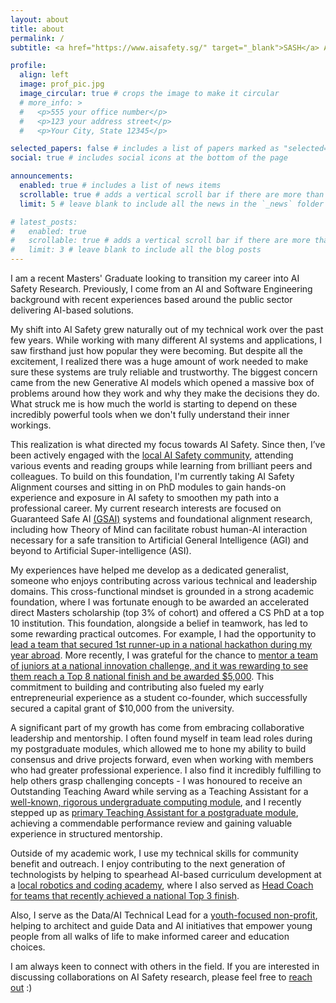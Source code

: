 ```yaml
---
layout: about
title: about
permalink: /
subtitle: <a href="https://www.aisafety.sg/" target="_blank">SASH</a> AI Safety Research. NUS MSc Business Analytics. <a href="https://advisory.sg/" target="_blank">Advisory.sg</a> Data/AI Technical Lead.

profile:
  align: left
  image: prof_pic.jpg
  image_circular: true # crops the image to make it circular
  # more_info: >
  #   <p>555 your office number</p>
  #   <p>123 your address street</p>
  #   <p>Your City, State 12345</p>

selected_papers: false # includes a list of papers marked as "selected={true}"
social: true # includes social icons at the bottom of the page

announcements:
  enabled: true # includes a list of news items
  scrollable: true # adds a vertical scroll bar if there are more than 3 news items
  limit: 5 # leave blank to include all the news in the `_news` folder

# latest_posts:
#   enabled: true
#   scrollable: true # adds a vertical scroll bar if there are more than 3 new posts items
#   limit: 3 # leave blank to include all the blog posts
---
```

I am a recent Masters' Graduate looking to transition my career into AI Safety Research. Previously, I come from an AI and Software Engineering background with recent experiences based around the public sector delivering AI-based solutions.

My shift into AI Safety grew naturally out of my technical work over the past few years. While working with many different AI systems and applications, I saw firsthand just how popular they were becoming. But despite all the excitement, I realized there was a huge amount of work needed to make sure these systems are truly reliable and trustworthy. The biggest concern came from the new Generative AI models which opened a massive box of problems around how they work and why they make the decisions they do. What struck me is how much the world is starting to depend on these incredibly powerful tools when we don't fully understand their inner workings.

This realization is what directed my focus towards AI Safety. Since then, I’ve been actively engaged with the [local AI Safety community](https://www.aisafety.sg/), attending various events and reading groups while learning from brilliant peers and colleagues. To build on this foundation, I'm currently taking AI Safety Alignment courses and sitting in on PhD modules to gain hands-on experience and exposure in AI safety to smoothen my path into a professional career. My current research interests are focused on Guaranteed Safe AI [(GSAI)](https://arxiv.org/abs/2405.06624) systems and foundational alignment research, including how Theory of Mind can facilitate robust human-AI interaction necessary for a safe transition to Artificial General Intelligence (AGI) and beyond to Artificial Super-intelligence (ASI).

My experiences have helped me develop as a dedicated generalist, someone who enjoys contributing across various technical and leadership domains. This cross-functional mindset is grounded in a strong academic foundation, where I was fortunate enough to be awarded an accelerated direct Masters scholarship (top 3% of cohort) and offered a CS PhD at a top 10 institution. This foundation, alongside a belief in teamwork, has led to some rewarding practical outcomes. For example, I had the opportunity to [lead a team that secured 1st runner-up in a national hackathon during my year abroad](_news\2022-06-30-hackru.md). More recently, I was grateful for the chance to [mentor a team of juniors at a national innovation challenge, and it was rewarding to see them reach a Top 8 national finish and be awarded $5,000](_news\2025-04-30-innochallenge.md). This commitment to building and contributing also fueled my early entrepreneurial experience as a student co-founder, which successfully secured a capital grant of $10,000 from the university.

A significant part of my growth has come from embracing collaborative leadership and mentorship. I often found myself in team lead roles during my postgraduate modules, which allowed me to hone my ability to build consensus and drive projects forward, even when working with members who had greater professional experience. I also find it incredibly fulfilling to help others grasp challenging concepts - I was honoured to receive an Outstanding Teaching Award while serving as a Teaching Assistant for a [well-known, rigorous undergraduate computing module](https://nusmods.com/courses/CS1231S/discrete-structures), and I recently stepped up as [primary Teaching Assistant for a postgraduate module](_news\2025-04-16-storytellingta.md), achieving a commendable performance review and gaining valuable experience in structured mentorship.

Outside of my academic work, I use my technical skills for community benefit and outreach. I enjoy contributing to the next generation of technologists by helping to spearhead AI-based curriculum development at a [local robotics and coding academy](https://stem-genius.com/), where I also served as [Head Coach for teams that recently achieved a national Top 3 finish](_news\2025-09-09-nrc.md).

Also, I serve as the Data/AI Technical Lead for a [youth-focused non-profit](https://advisory.sg/), helping to architect and guide Data and AI initiatives that empower young people from all walks of life to make informed career and education choices.

I am always keen to connect with others in the field. If you are interested in discussing collaborations on AI Safety research, please feel free to [reach out](mailto:jared.cheang@u.nus.edu) :)